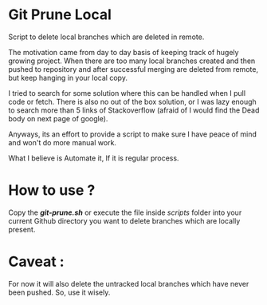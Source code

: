 # Git Prune Local
Script to delete local branches which are deleted in remote.

The motivation came from day to day basis of keeping track of hugely growing project. When there are too many local branches created and then pushed to repository and after successful merging are deleted from remote, but keep hanging in your local copy.

I tried to search for some solution where this can be handled when I pull code or fetch. There is also no out of the box solution, or I was lazy enough to search more than 5 links of Stackoverflow (afraid of I would find the Dead body on next page of google).

Anyways, its an effort to provide a script to make sure I have peace of mind and won't do more manual work.

What I believe is Automate it, If it is regular process.

How to use ?
=============

Copy the **_git-prune.sh_** or execute the file inside _scripts_ folder into your current Github directory you want to delete branches which are locally present.

# Caveat : 
For now it will also delete the untracked local branches which have never been pushed. So, use it wisely.
